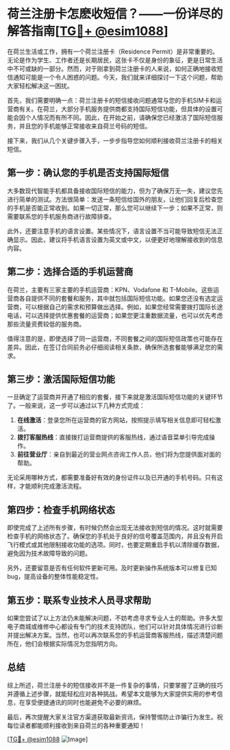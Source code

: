 # 荷兰注册卡怎麽收短信？——一份详尽的解答指南[[TG💪+ @esim1088](https://t.me/s/esim1088)]

在荷兰生活或工作，拥有一个荷兰注册卡（Residence Permit）是非常重要的。无论是作为学生、工作者还是长期居民，这张卡不仅是身份的象征，更是日常生活中不可或缺的一部分。然而，对于刚拿到荷兰注册卡的人来说，如何正确地接收短信通知可能是一个令人困惑的问题。今天，我们就来详细探讨一下这个问题，帮助大家轻松解决这一困扰。

首先，我们需要明确一点：荷兰注册卡的短信接收问题通常与您的手机SIM卡和运营商有关。在荷兰，大部分手机服务提供商都支持国际短信功能，但具体的设置可能会因个人情况而有所不同。因此，在开始之前，请确保您已经激活了国际短信服务，并且您的手机能够正常接收来自荷兰号码的短信。

接下来，我们从几个关键步骤入手，一步步指导您如何顺利接收荷兰注册卡的相关短信。

## 第一步：确认您的手机是否支持国际短信

大多数现代智能手机都具备接收国际短信的能力，但为了确保万无一失，建议您先进行简单的测试。方法很简单：发送一条短信给国外的朋友，让他们回复后检查您的手机是否能正常收到。如果一切正常，那么您可以继续下一步；如果不正常，则需要联系您的手机服务商进行故障排查。

此外，还要注意手机的语言设置。某些情况下，语言设置不当可能导致短信无法正确显示。因此，建议将手机语言设置为英文或中文，以便更好地理解接收到的信息内容。

## 第二步：选择合适的手机运营商

在荷兰，主要有三家主要的手机运营商：KPN、Vodafone 和 T-Mobile。这些运营商各自提供不同的套餐和服务，其中就包括国际短信功能。如果您还没有选定运营商，可以根据自己的需求和预算做出选择。例如，如果您经常需要拨打国际长途电话，可以选择提供优惠套餐的运营商；如果您更注重数据流量，也可以优先考虑那些流量资费较低的服务商。

值得注意的是，即使选择了同一运营商，不同套餐之间的国际短信政策也可能存在差异。因此，在签订合同前务必仔细阅读相关条款，确保所选套餐能够满足您的需求。

## 第三步：激活国际短信功能

一旦确定了运营商并开通了相应的套餐，接下来就是激活国际短信功能的关键环节了。一般来说，这一步可以通过以下几种方式完成：

1. **在线激活**：登录您所在运营商的官方网站，按照提示填写相关信息即可轻松激活。
2. **拨打客服热线**：直接拨打运营商提供的客服热线，通过语音菜单引导完成操作。
3. **前往营业厅**：亲自到最近的营业网点咨询工作人员，他们将为您提供面对面的帮助。

无论采用哪种方式，都需要准备好有效的身份证件以及已开通的手机号码。只有这样，才能顺利完成激活流程。

## 第四步：检查手机网络状态

即使完成了上述所有步骤，有时候仍然会出现无法接收到短信的情况。这时就需要检查手机的网络状态了。确保您的手机处于良好的信号覆盖范围内，并且没有开启飞行模式或其他限制接收功能的选项。同时，也要定期重启手机以清除缓存数据，避免因为技术故障导致的问题。

另外，还要留意是否有任何软件更新可用。及时更新操作系统版本可以修复已知bug，提高设备的整体性能稳定性。

## 第五步：联系专业技术人员寻求帮助

如果您尝试了以上方法仍未能解决问题，不妨考虑寻求专业人士的帮助。许多大型电子商城或维修中心都设有专门的技术支持团队，他们可以针对具体情况进行诊断并提出解决方案。当然，也可以再次联系您的手机运营商客服热线，描述清楚问题所在，他们会根据实际情况为您指明方向。

## 总结

综上所述，荷兰注册卡的短信接收并不是一件复杂的事情，只要掌握了正确的技巧并遵循上述步骤，就能轻松应对各种挑战。希望本文能够为大家提供实用的参考信息，在享受便捷通讯的同时也能避免不必要的麻烦。

最后，再次提醒大家关注官方渠道获取最新资讯，保持警惕防止诈骗行为发生。祝每位读者都能顺利接收到来自荷兰的各种重要通知！

[[TG💪+ @esim1088](https://t.me/s/esim1088) ![Image](https://i.postimg.cc/4NQfJmqS/Snipaste-2025-05-13-00-14-12.png)]